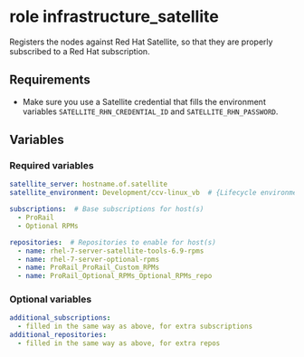role infrastructure_satellite
=======================================

Registers the nodes against Red Hat Satellite, so that they are properly subscribed to a Red Hat subscription.


Requirements
------------

* Make sure you use a Satellite credential that fills the environment variables `SATELLITE_RHN_CREDENTIAL_ID` and `SATELLITE_RHN_PASSWORD`.


Variables
---------

### Required variables
```yaml
satellite_server: hostname.of.satellite
satellite_environment: Development/ccv-linux_vb  # {Lifecycle environment name}/{content view name}

subscriptions:  # Base subscriptions for host(s)
  - ProRail
  - Optional RPMs

repositories:  # Repositories to enable for host(s)
  - name: rhel-7-server-satellite-tools-6.9-rpms
  - name: rhel-7-server-optional-rpms
  - name: ProRail_ProRail_Custom_RPMs
  - name: ProRail_Optional_RPMs_Optional_RPMs_repo
```


### Optional variables

```yaml
additional_subscriptions:
  - filled in the same way as above, for extra subscriptions
additional_repositories:
  - filled in the same way as above, for extra repos
```
